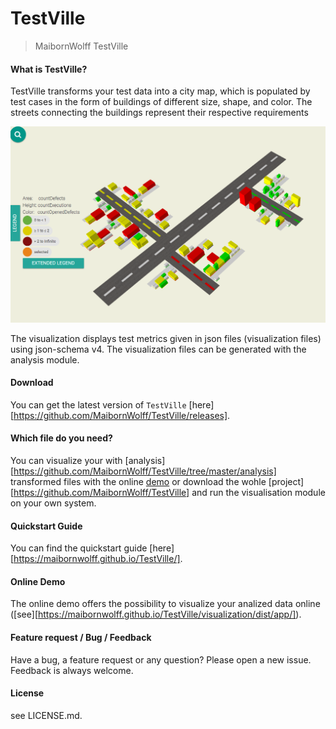 # TestVille

> MaibornWolff TestVille

#### What is TestVille?
TestVille transforms your test data into a city map, which is populated by test cases in the form of buildings of different size, shape, and color. The streets connecting the buildings represent their respective requirements

![takeALook](./images/testVilleDemo.png)

The visualization displays test metrics given in json files (visualization files) using json-schema v4.
The visualization files can be generated with the analysis module.

#### Download
You can get the latest version of `TestVille` [here][https://github.com/MaibornWolff/TestVille/releases].

#### Which file do you need?
You can visualize your with [analysis][https://github.com/MaibornWolff/TestVille/tree/master/analysis] transformed files with the online [demo](https://maibornwolff.github.io/TestVille/visualization/dist/app/) or download the wohle [project][https://github.com/MaibornWolff/TestVille] and run the visualisation module on your own system.

#### Quickstart Guide
You can find the quickstart guide [here][https://maibornwolff.github.io/TestVille/].

#### Online Demo
The online demo offers the possibility to visualize your analized data online ([see][https://maibornwolff.github.io/TestVille/visualization/dist/app/]).

#### Feature request / Bug / Feedback
Have a bug, a feature request or any question? Please open a new issue. Feedback is always welcome.

#### License
see LICENSE.md.
